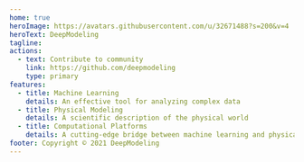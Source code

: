 ```yaml
---
home: true
heroImage: https://avatars.githubusercontent.com/u/32671488?s=200&v=4
heroText: DeepModeling
tagline: 
actions:
  - text: Contribute to community
    link: https://github.com/deepmodeling
    type: primary
features:
  - title: Machine Learning
    details: An effective tool for analyzing complex data
  - title: Physical Modeling
    details: A scientific description of the physical world
  - title: Computational Platforms
    details: A cutting-edge bridge between machine learning and physical modeling
footer: Copyright © 2021 DeepModeling
---
```

